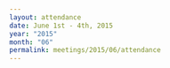 ```yaml
---
layout: attendance
date: June 1st - 4th, 2015
year: "2015"
month: "06"
permalink: meetings/2015/06/attendance
---
```

